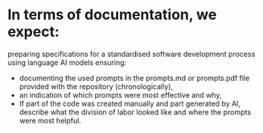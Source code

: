 # In terms of documentation, we expect:

preparing specifications for a standardised software development process using language AI models ensuring:

- documenting the used prompts in the prompts.md or prompts.pdf file provided with the repository (chronologically),
- an indication of which prompts were most effective and why,
- If part of the code was created manually and part generated by AI, describe what the division of labor looked like and where the prompts were most helpful.
